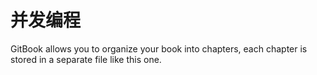 # 并发编程

GitBook allows you to organize your book into chapters, each chapter is stored in a separate file like this one.

